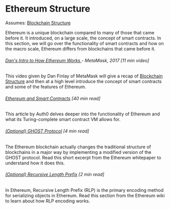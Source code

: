 # Ethereum Structure

Assumes: [Blockchain Structure](/blockchain-structure.md)

Ethereum is a unique blockchain compared to many of those that came before it. It introduced, on a large scale, the concept of smart contracts.  In this section, we will go over the functionality of smart contracts and how on the macro scale, Ethereum differs from blockchains that came before it.

###### [Dan's Intro to How Ethereum Works ](https://www.youtube.com/watch?v=-SMliFtoPn8) - MetaMask, 2017 \[11 min video\]

This video given by Dan Finlay of MetaMask will give a recap of [Blockchain Structure](/blockchain-structure.md) and then at a high level introduce the concept of smart contracts and some of the features of Ethereum.

###### [Ethereum and Smart Contracts](https://auth0.com/blog/an-introduction-to-ethereum-and-smart-contracts-part-2/) \[40 min read\]

This article by Auth0 delves deeper into the functionality of Ethereum and what its Turing-complete smart contract VM allows for.

###### [\(Optional\) GHOST Protocol](https://github.com/ethereum/wiki/wiki/White-Paper#modified-ghost-implementation) \[4 min read\]

The Ethereum blockchain actually changes the traditional structure of blockchains in a major way by implementing a modified version of the GHOST protocol.  Read this short excerpt from the Ethereum whitepaper to understand how it does this.

###### [\(Optional\) Recursive Length Prefix](https://github.com/ethereum/wiki/wiki/RLP) \[2 min read\]

In Ethereum, Recursive Length Prefix \(RLP\) is the primary encoding method for serializing objects in Ethereum.  Read this section from the Ethereum wiki to learn about how RLP encoding works.

